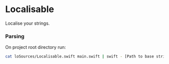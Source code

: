 # Localisable

Localise your strings.

### Parsing
On project root directory run:
```bash
cat loSources/Localisable.swift main.swift | swift - [Path to base strings file]
```

